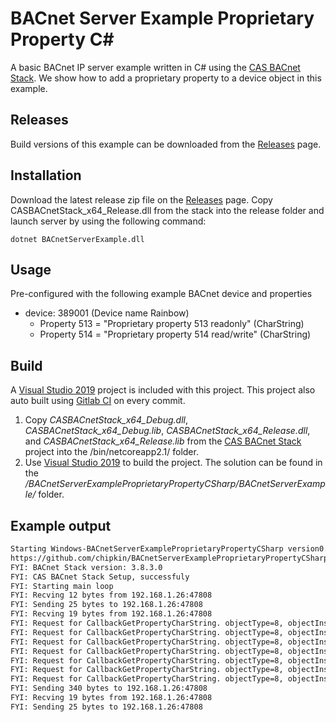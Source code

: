 # BACnet Server Example Proprietary Property C#

A basic BACnet IP server example written in C# using the [CAS BACnet Stack](https://store.chipkin.com/services/stacks/bacnet-stack). We show how to add a proprietary property to a device object in this example. 

## Releases

Build versions of this example can be downloaded from the [Releases](https://github.com/chipkin/BACnetServerExampleProprietaryPropertyCSharp/releases) page.

## Installation

Download the latest release zip file on the [Releases](https://github.com/chipkin/BACnetServerExampleProprietaryPropertyCSharp/releases) page.
Copy CASBACnetStack_x64_Release.dll from the stack into the release folder and launch server by using the following command:
```
dotnet BACnetServerExample.dll
```

## Usage
Pre-configured with the following example BACnet device and properties
- device: 389001  (Device name Rainbow)
  - Property 513 = "Proprietary property 513 readonly" (CharString)
  - Property 514 = "Proprietary property 514 read/write" (CharString)

## Build

A [Visual Studio 2019](https://visualstudio.microsoft.com/downloads/) project is included with this project. This project also auto built using [Gitlab CI](https://docs.gitlab.com/ee/ci/) on every commit.

1. Copy *CASBACnetStack_x64_Debug.dll*, *CASBACnetStack_x64_Debug.lib*, *CASBACnetStack_x64_Release.dll*, and *CASBACnetStack_x64_Release.lib* from the [CAS BACnet Stack](https://store.chipkin.com/services/stacks/bacnet-stack) project into the /bin/netcoreapp2.1/ folder.
2. Use [Visual Studio 2019](https://visualstudio.microsoft.com/vs/) to build the project. The solution can be found in the */BACnetServerExampleProprietaryPropertyCSharp/BACnetServerExample/* folder.


## Example output
```txt
Starting Windows-BACnetServerExampleProprietaryPropertyCSharp version0.0.1.0
https://github.com/chipkin/BACnetServerExampleProprietaryPropertyCSharp
FYI: BACnet Stack version: 3.8.3.0
FYI: CAS BACnet Stack Setup, successfuly
FYI: Starting main loop
FYI: Recving 12 bytes from 192.168.1.26:47808
FYI: Sending 25 bytes to 192.168.1.26:47808
FYI: Recving 19 bytes from 192.168.1.26:47808
FYI: Request for CallbackGetPropertyCharString. objectType=8, objectInstance=389001, propertyIdentifier=12, propertyArrayIndex=0
FYI: Request for CallbackGetPropertyCharString. objectType=8, objectInstance=389001, propertyIdentifier=44, propertyArrayIndex=0
FYI: Request for CallbackGetPropertyCharString. objectType=8, objectInstance=389001, propertyIdentifier=70, propertyArrayIndex=0
FYI: Request for CallbackGetPropertyCharString. objectType=8, objectInstance=389001, propertyIdentifier=77, propertyArrayIndex=0
FYI: Request for CallbackGetPropertyCharString. objectType=8, objectInstance=389001, propertyIdentifier=121, propertyArrayIndex=0
FYI: Request for CallbackGetPropertyCharString. objectType=8, objectInstance=389001, propertyIdentifier=513, propertyArrayIndex=0
FYI: Request for CallbackGetPropertyCharString. objectType=8, objectInstance=389001, propertyIdentifier=514, propertyArrayIndex=0
FYI: Sending 340 bytes to 192.168.1.26:47808
FYI: Recving 19 bytes from 192.168.1.26:47808
FYI: Sending 25 bytes to 192.168.1.26:47808
```